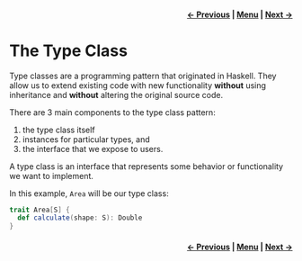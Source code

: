 <h4 align="right">
    <a href="../lesson1_4_nested_conversions.md">← Previous</a> |
    <a href="../README.md">Menu</a> |
    <a href="lesson2_2_instances.md">Next →</a>
</h4>

<h1>The Type Class</h1>

Type classes are a programming pattern that originated in Haskell. They allow us to extend existing code with new 
functionality **without** using inheritance and **without** altering the original source code.

There are 3 main components to the type class pattern: 

  1. the type class itself
  2. instances for particular types, and 
  3. the interface that we expose to users.

A type class is an interface that represents some behavior or functionality we want to implement. 

In this example, `Area` will be our type class:

```scala
trait Area[S] {
  def calculate(shape: S): Double
}
```

<h4 align="right">
    <a href="../lesson1_4_nested_conversions.md">← Previous</a> |
    <a href="../README.md">Menu</a> |
    <a href="lesson2_2_instances.md">Next →</a>
</h4>